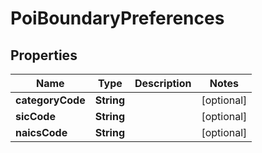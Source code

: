 
# PoiBoundaryPreferences

## Properties
Name | Type | Description | Notes
------------ | ------------- | ------------- | -------------
**categoryCode** | **String** |  |  [optional]
**sicCode** | **String** |  |  [optional]
**naicsCode** | **String** |  |  [optional]



